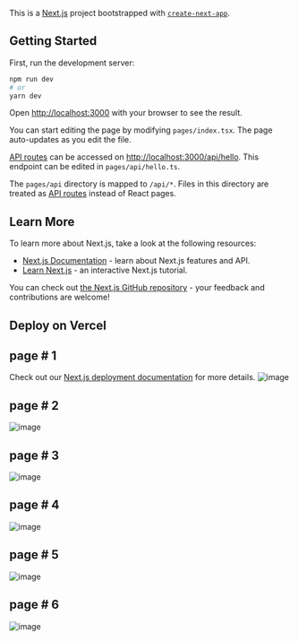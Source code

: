 This is a [Next.js](https://nextjs.org/) project bootstrapped with [`create-next-app`](https://github.com/vercel/next.js/tree/canary/packages/create-next-app).

## Getting Started

First, run the development server:

```bash
npm run dev
# or
yarn dev
```

Open [http://localhost:3000](http://localhost:3000) with your browser to see the result.

You can start editing the page by modifying `pages/index.tsx`. The page auto-updates as you edit the file.

[API routes](https://nextjs.org/docs/api-routes/introduction) can be accessed on [http://localhost:3000/api/hello](http://localhost:3000/api/hello). This endpoint can be edited in `pages/api/hello.ts`.

The `pages/api` directory is mapped to `/api/*`. Files in this directory are treated as [API routes](https://nextjs.org/docs/api-routes/introduction) instead of React pages.

## Learn More

To learn more about Next.js, take a look at the following resources:

- [Next.js Documentation](https://nextjs.org/docs) - learn about Next.js features and API.
- [Learn Next.js](https://nextjs.org/learn) - an interactive Next.js tutorial.

You can check out [the Next.js GitHub repository](https://github.com/vercel/next.js/) - your feedback and contributions are welcome!

## Deploy on Vercel

## page # 1
Check out our [Next.js deployment documentation](https://nextjs.org/docs/deployment) for more details.
![image](https://user-images.githubusercontent.com/54173716/218117745-0add7c19-41f6-465f-9972-932b27e094f5.png)
## page # 2
![image](https://user-images.githubusercontent.com/54173716/218118088-10e8eae9-703a-4c15-a2e5-46c5e929ff59.png)
## page # 3
![image](https://user-images.githubusercontent.com/54173716/218118488-393e69eb-6936-4189-83f8-5bed0bcdaf62.png)
## page # 4
![image](https://user-images.githubusercontent.com/54173716/218118578-c1cf8bdc-0cc1-4d17-837d-98d2dc98fee4.png)
## page # 5
![image](https://user-images.githubusercontent.com/54173716/218118706-dd1727a1-d073-4713-98c8-de3ec0e3bf1f.png)
## page # 6
![image](https://user-images.githubusercontent.com/54173716/218118840-9a48dc73-8c05-4570-8ec5-7304e43ab7b1.png)

